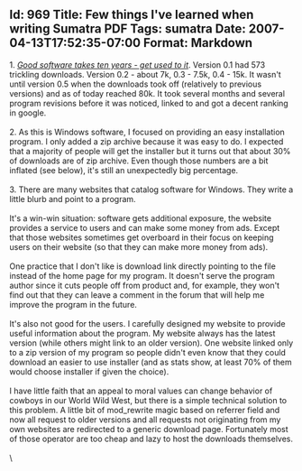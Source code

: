 Id: 969
Title: Few things I've learned when writing Sumatra PDF
Tags: sumatra
Date: 2007-04-13T17:52:35-07:00
Format: Markdown
--------------
1\. *[Good software takes ten years - get used to
it](http://www.joelonsoftware.com/articles/fog0000000017.html)*. Version
0.1 had 573 trickling downloads. Version 0.2 - about 7k, 0.3 - 7.5k,
0.4 - 15k. It wasn't until version 0.5 when the downloads took off
(relatively to previous versions) and as of today reached 80k. It took
several months and several program revisions before it was noticed,
linked to and got a decent ranking in google.\
\
2. As this is Windows software, I focused on providing an easy
installation program. I only added a zip archive because it was easy to
do. I expected that a majority of people will get the installer but it
turns out that about 30% of downloads are of zip archive. Even though
those numbers are a bit inflated (see below), it's still an unexpectedly
big percentage.\
\
3. There are many websites that catalog software for Windows. They write
a little blurb and point to a program.\
\
It's a win-win situation: software gets additional exposure, the website
provides a service to users and can make some money from ads. Except
that those websites sometimes get overboard in their focus on keeping
users on their website (so that they can make more money from ads).\
\
One practice that I don't like is download link directly pointing to the
file instead of the home page for my program. It doesn't serve the
program author since it cuts people off from product and, for example,
they won't find out that they can leave a comment in the forum that will
help me improve the program in the future.\
\
It's also not good for the users. I carefully designed my website to
provide useful information about the program. My website always has the
latest version (while others might link to an older version). One
website linked only to a zip version of my program so people didn't even
know that they could download an easier to use installer (and as stats
show, at least 70% of them would choose installer if given the choice).\
\
I have little faith that an appeal to moral values can change behavior
of cowboys in our World Wild West, but there is a simple technical
solution to this problem. A little bit of mod\_rewrite magic based on
referrer field and now all request to older versions and all requests
not originating from my own websites are redirected to a generic
download page. Fortunately most of those operator are too cheap and lazy
to host the downloads themselves.\
\
\
